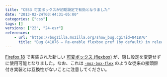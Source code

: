 ```yaml
---
title: "CSS3 可変ボックスが初期設定で有効となりました"
date: "2013-02-24T03:44:31-05:00"
categories: ["css"]
tags: []
versions: ["22", "24-esr"]
references:
    - url: "https://bugzilla.mozilla.org/show_bug.cgi?id=841876"
      title: "Bug 841876 – Re-enable flexbox pref (by default) in release builds"
---
```

[Firefox 18](https://developer.mozilla.org/docs/Firefox_18_for_developers) で実装された新しい [可変ボックス (flexbox)](https://developer.mozilla.org/docs/Web/Guide/CSS/Flexible_boxes) が、隠し設定を変更せずに使用可能となりました。なお、これは [`-moz-box-flex`](https://developer.mozilla.org/docs/Web/CSS/-moz-box-flex) のような従来の接頭辞付き実装とは互換性がないことに注意してください。
